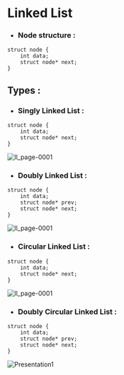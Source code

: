 # Linked List

- ### Node structure :

```
struct node {
    int data;
    struct node* next;
}
```

## Types :

- ### Singly Linked List :

```
struct node {
    int data;
    struct node* next;
}
```

![ll_page-0001](https://user-images.githubusercontent.com/90236635/184378492-58ad2fc9-f0bb-4129-81f1-23ef41954251.jpg)


- ### Doubly Linked List :

```
struct node {
    int data;
    struct node* prev;
    struct node* next;
}
```

![ll_page-0001](https://user-images.githubusercontent.com/90236635/184379804-dfc16b37-a425-419c-a0fe-7768f676f404.jpg)


- ### Circular Linked List :

```
struct node {
    int data;
    struct node* next;
}
```

![ll_page-0001](https://user-images.githubusercontent.com/90236635/184381377-d1e547db-f79c-4984-a1e3-daddf024ec58.jpg)


- ### Doubly Circular Linked List :

```
struct node {
    int data;
    struct node* prev;
    struct node* next;
}
```

![Presentation1](https://user-images.githubusercontent.com/90236635/184383882-42a44516-01fa-434b-bd0a-2e287d399b4d.jpg)
